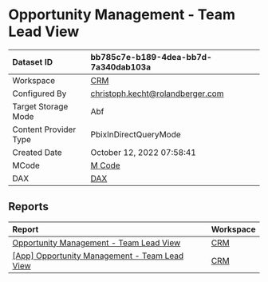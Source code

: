 



# Opportunity Management - Team Lead View

|Dataset ID|bb785c7e-b189-4dea-bb7d-7a340dab103a|
| :--- | :--- |
|Workspace|[CRM](../Workspaces/CRM.md)|
|Configured By|christoph.kecht@rolandberger.com|
|Target Storage Mode|Abf|
|Content Provider Type|PbixInDirectQueryMode|
|Created Date|October 12, 2022 07:58:41|
|MCode|[M Code](./Opportunity-Management---Team-Lead-View/mcode.md)|
|DAX|[DAX](./Opportunity-Management---Team-Lead-View/dax.md)|

## Reports

|Report|Workspace|
| :--- | :--- |
|[Opportunity Management - Team Lead View](../Reports/Opportunity-Management---Team-Lead-View.md)|[CRM](../Workspaces/CRM.md)|
|[[App] Opportunity Management - Team Lead View](../Reports/[App]-Opportunity-Management---Team-Lead-View.md)|[CRM](../Workspaces/CRM.md)|
